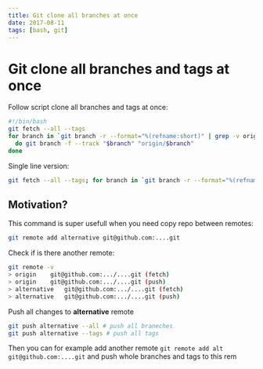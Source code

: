 ```yaml
---
title: Git clone all branches at once
date: 2017-08-11
tags: [bash, git]
---
```



# Git clone all branches and tags at once

Follow script clone all branches and tags at once:

```bash
#!/bin/bash
git fetch --all --tags
for branch in `git branch -r --format="%(refname:short)" | grep -v origin/master | grep -v origin/HEAD | sed 's/origin\///'`
  do git branch -f --track "$branch" "origin/$branch"
done
```

Single line version:

```bash
git fetch --all --tags; for branch in `git branch -r --format="%(refname:short)" | grep -v origin/master | grep -v origin/HEAD | sed 's/origin\///'`; do git branch -f --track "$branch" "origin/$branch" ; done ;
```


## Motivation?

This command is super usefull when you need copy repo between remotes:

```bash
git remote add alternative git@github.com:....git 
```

Check if is there another remote:

```bash
git remote -v
> origin	git@github.com:.../....git (fetch)
> origin	git@github.com:.../....git (push)
> alternative	git@github.com:.../....git (fetch)
> alternative	git@github.com:.../....git (push)
```

Push all changes to **alternative** remote

```bash
git push alternative --all # push all braneches
git push alternative --tags # push all tags
```
Then you can for example add another remote `git remote add alt git@github.com:....git` and push whole branches and tags to this rem